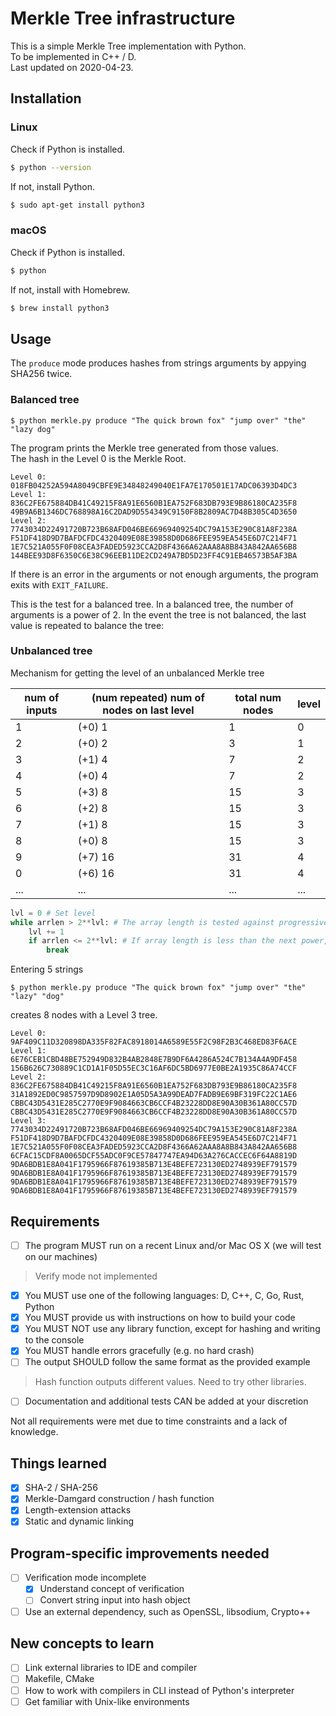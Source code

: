 # Merkle Tree infrastructure

This is a simple Merkle Tree implementation with Python.  
To be implemented in C++ / D.  
Last updated on 2020-04-23.

## Installation

### Linux

Check if Python is installed.
```bash
$ python --version
```

If not, install Python.
```bash
$ sudo apt-get install python3
```

### macOS

Check if Python is installed.
```bash
$ python 
```

If not, install with Homebrew.
```bash
$ brew install python3
```

## Usage

The `produce` mode produces hashes from strings arguments by appying SHA256 twice.  

### Balanced tree
```
$ python merkle.py produce "The quick brown fox" "jump over" "the" "lazy dog"
```
The program prints the Merkle tree generated from those values.  
The hash in the Level 0 is the Merkle Root.
```
Level 0:
018FB04252A594A8049CBFE9E34848249040E1FA7E170501E17ADC06393D4DC3
Level 1:
836C2FE675884DB41C49215F8A91E6560B1EA752F683DB793E9B86180CA235F8
49B9A6B1346DC768898A16C2DAD9D554349C9150F8B2809AC7D48B305C4D3650
Level 2:
7743034D22491720B723B68AFD046BE66969409254DC79A153E290C81A8F238A
F51DF418D9D7BAFDCFDC4320409E08E39858D0D686FEE959EA545E6D7C214F71
1E7C521A055F0F08CEA3FADED5923CCA2D8F4366A62AAA8A8B843A842AA656B8
144BEE93D8F6350C6E38C96EEB11DE2CD249A7BD5D23FF4C91EB46573B5AF3BA
```
If there is an error in the arguments or not enough arguments,  the program exits with `EXIT_FAILURE`.

This is the test for a balanced tree. In a balanced tree, the number of arguments is a power of 2.
In the event the tree is not balanced, the last value is repeated to balance the tree:

### Unbalanced tree

Mechanism for getting the level of an unbalanced Merkle tree

num of inputs | (num repeated) num of nodes on last level | total num nodes | level
------- | ------- | ------- | ------- 
1 | (+0) 1 | 1 | 0 
2 | (+0) 2 | 3 | 1 
3 | (+1) 4 | 7 | 2 
4 | (+0) 4 | 7 | 2 
5 | (+3) 8 | 15 | 3 
6 | (+2) 8 | 15 | 3 
7 | (+1) 8 | 15 | 3 
8 | (+0) 8 | 15 | 3 
9 | (+7) 16 | 31 | 4 
0 | (+6) 16 | 31 | 4 
...   | ... | ... | ... 

```python
lvl = 0 # Set level
while arrlen > 2**lvl: # The array length is tested against progressive powers of 2
    lvl += 1
    if arrlen <= 2**lvl: # If array length is less than the next power, loop breaks and level is set
        break
```

Entering 5 strings
```
$ python merkle.py produce "The quick brown fox" "jump over" "the" "lazy" "dog"
```
creates 8 nodes with a Level 3 tree.
```
Level 0:
9AF409C11D320898DA335F82FAC8918014A6589E55F2C98F2B3C468ED83F6ACE
Level 1:
6E76CEB1CBD48BE752949D832B4AB2848E7B9DF6A4286A524C7B134A4A9DF458
156B626C730889C1CD1A1F05D55EC3C16AF6DC5BD6977E0BE2A1935C86A74CCF
Level 2:
836C2FE675884DB41C49215F8A91E6560B1EA752F683DB793E9B86180CA235F8
31A1892ED0C9857597D9D8902E1A05D5A3A99DEAD7FADB9E69BF319FC22C1AE6
CBBC43D5431E285C2770E9F9084663CB6CCF4B23228DD8E90A30B361A80CC57D
CBBC43D5431E285C2770E9F9084663CB6CCF4B23228DD8E90A30B361A80CC57D
Level 3:
7743034D22491720B723B68AFD046BE66969409254DC79A153E290C81A8F238A
F51DF418D9D7BAFDCFDC4320409E08E39858D0D686FEE959EA545E6D7C214F71
1E7C521A055F0F08CEA3FADED5923CCA2D8F4366A62AAA8A8B843A842AA656B8
6CFAC15CDF8A0065DCF55ADC0F9CE57847747EA94D63A276CACCEC6F64A8819D
9DA6BDB1E8A041F1795966F87619385B713E4BEFE723130ED2748939EF791579
9DA6BDB1E8A041F1795966F87619385B713E4BEFE723130ED2748939EF791579
9DA6BDB1E8A041F1795966F87619385B713E4BEFE723130ED2748939EF791579
9DA6BDB1E8A041F1795966F87619385B713E4BEFE723130ED2748939EF791579
```

## Requirements
- [ ] The program MUST run on a recent Linux and/or Mac OS X (we will test on our machines)
> Verify mode not implemented
- [x] You MUST use one of the following languages: D, C++, C, Go, Rust, Python
- [x] You MUST provide us with instructions on how to build your code
- [x] You MUST NOT use any library function, except for hashing and writing to the console
- [x] You MUST handle errors gracefully (e.g. no hard crash)
- [ ] The output SHOULD follow the same format as the provided example
> Hash function outputs different values. Need to try other libraries.
- [ ] Documentation and additional tests CAN be added at your discretion

Not all requirements were met due to time constraints and a lack of knowledge.  

## Things learned
- [x] SHA-2 / SHA-256
- [x] Merkle-Damgard construction / hash function
- [x] Length-extension attacks
- [x] Static and dynamic linking

## Program-specific improvements needed
- [ ] Verification mode incomplete
  - [x] Understand concept of verification
  - [ ] Convert string input into hash object
- [ ] Use an external dependency, such as OpenSSL, libsodium, Crypto++

## New concepts to learn
- [ ] Link external libraries to IDE and compiler
- [ ] Makefile, CMake
- [ ] How to work with compilers in CLI instead of Python's interpreter
- [ ] Get familiar with Unix-like environments
